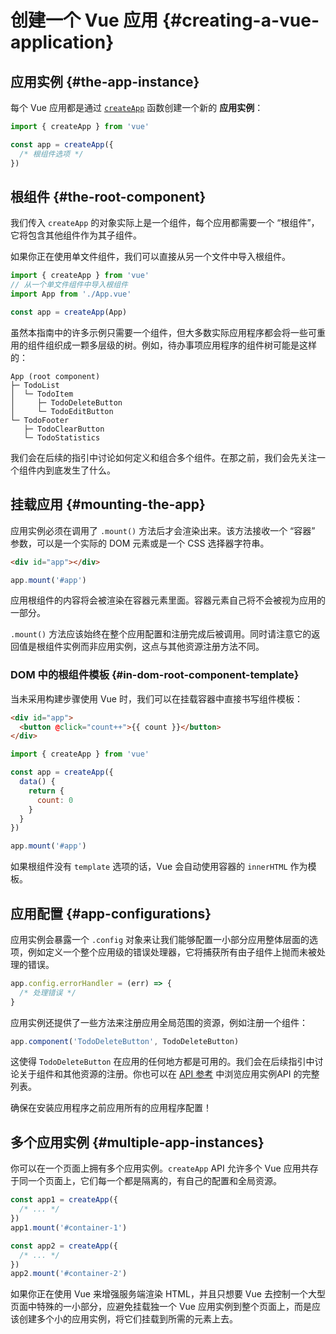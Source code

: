 # 创建一个 Vue 应用 {#creating-a-vue-application}

## 应用实例 {#the-app-instance}

每个 Vue 应用都是通过 [`createApp`](/api/application#createapp) 函数创建一个新的 **应用实例**：

```js
import { createApp } from 'vue'

const app = createApp({
  /* 根组件选项 */
})
```

## 根组件 {#the-root-component}

我们传入 `createApp` 的对象实际上是一个组件，每个应用都需要一个 “根组件”，它将包含其他组件作为其子组件。

如果你正在使用单文件组件，我们可以直接从另一个文件中导入根组件。

```js
import { createApp } from 'vue'
// 从一个单文件组件中导入根组件
import App from './App.vue'

const app = createApp(App)
```

虽然本指南中的许多示例只需要一个组件，但大多数实际应用程序都会将一些可重用的组件组织成一颗多层级的树。例如，待办事项应用程序的组件树可能是这样的：

```
App (root component)
├─ TodoList
│  └─ TodoItem
│     ├─ TodoDeleteButton
│     └─ TodoEditButton
└─ TodoFooter
   ├─ TodoClearButton
   └─ TodoStatistics
```

我们会在后续的指引中讨论如何定义和组合多个组件。在那之前，我们会先关注一个组件内到底发生了什么。

## 挂载应用 {#mounting-the-app}

应用实例必须在调用了 `.mount()` 方法后才会渲染出来。该方法接收一个 “容器” 参数，可以是一个实际的 DOM 元素或是一个 CSS 选择器字符串。

```html
<div id="app"></div>
```

```js
app.mount('#app')
```

应用根组件的内容将会被渲染在容器元素里面。容器元素自己将不会被视为应用的一部分。

`.mount()` 方法应该始终在整个应用配置和注册完成后被调用。同时请注意它的返回值是根组件实例而非应用实例，这点与其他资源注册方法不同。

### DOM 中的根组件模板 {#in-dom-root-component-template}

当未采用构建步骤使用 Vue 时，我们可以在挂载容器中直接书写组件模板：

```html
<div id="app">
  <button @click="count++">{{ count }}</button>
</div>
```

```js
import { createApp } from 'vue'

const app = createApp({
  data() {
    return {
      count: 0
    }
  }
})

app.mount('#app')
```

如果根组件没有 `template` 选项的话，Vue 会自动使用容器的 `innerHTML` 作为模板。


## 应用配置 {#app-configurations}

应用实例会暴露一个 `.config` 对象来让我们能够配置一小部分应用整体层面的选项，例如定义一个整个应用级的错误处理器，它将捕获所有由子组件上抛而未被处理的错误。

```js
app.config.errorHandler = (err) => {
  /* 处理错误 */
}
```

应用实例还提供了一些方法来注册应用全局范围的资源，例如注册一个组件：

```js
app.component('TodoDeleteButton', TodoDeleteButton)
```

这使得 `TodoDeleteButton` 在应用的任何地方都是可用的。我们会在后续指引中讨论关于组件和其他资源的注册。你也可以在 [API 参考](/api/application) 中浏览应用实例API 的完整列表。

确保在安装应用程序之前应用所有的应用程序配置！

## 多个应用实例 {#multiple-app-instances}

你可以在一个页面上拥有多个应用实例。`createApp` API 允许多个 Vue 应用共存于同一个页面上，它们每一个都是隔离的，有自己的配置和全局资源。

```js
const app1 = createApp({
  /* ... */
})
app1.mount('#container-1')

const app2 = createApp({
  /* ... */
})
app2.mount('#container-2')
```

如果你正在使用 Vue 来增强服务端渲染 HTML，并且只想要 Vue 去控制一个大型页面中特殊的一小部分，应避免挂载独一个 Vue 应用实例到整个页面上，而是应该创建多个小的应用实例，将它们挂载到所需的元素上去。

<!-- zhlint disabled -->
